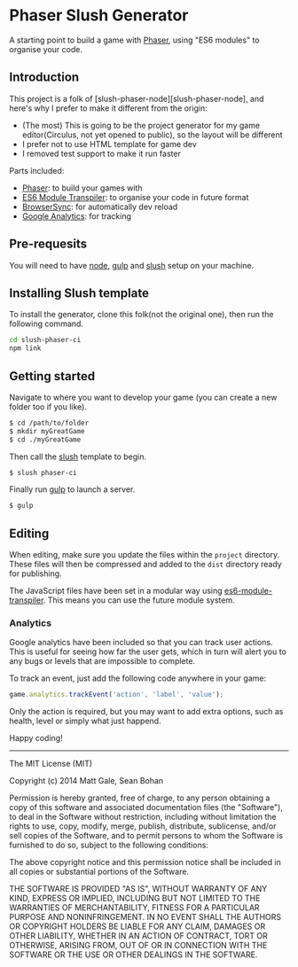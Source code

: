 # Phaser Slush Generator

A starting point to build a game with [Phaser][phaser], using "ES6 modules" to organise your code.

## Introduction
This project is a folk of [slush-phaser-node][slush-phaser-node], and here's why I prefer to make it different from the origin:
- (The most) This is going to be the project generator for my game editor(Circulus, not yet opened to public), so the layout will be different
- I prefer not to use HTML template for game dev
- I removed test support to make it run faster

Parts included:

- [Phaser][phaser]: to build your games with
- [ES6 Module Transpiler][es6-module-transpiler]: to organise your code in future format
- [BrowserSync][browsersync]: for automatically dev reload
- [Google Analytics][analytics]: for tracking

## Pre-requesits

You will need to have [node][node], [gulp][gulp] and [slush][slush] setup on your machine.

## Installing Slush template

To install the generator, clone this folk(not the original one), then run the following command.

```sh
cd slush-phaser-ci
npm link
```

## Getting started

Navigate to where you want to develop your game (you can create a new folder too if you like).

```sh
$ cd /path/to/folder
$ mkdir myGreatGame
$ cd ./myGreatGame
```


Then call the [slush][slush] template to begin.

```sh
$ slush phaser-ci
```


Finally run [gulp][gulp] to launch a server.

```sh
$ gulp
```

## Editing

When editing, make sure you update the files within the `project` directory. These files will then be compressed and added to the `dist` directory ready for publishing.

The JavaScript files have been set in a modular way using [es6-module-transpiler][es6-module-transpiler]. This means you can use the future module system.

### Analytics

Google analytics have been included so that you can track user actions. This is useful for seeing how far the user gets, which in turn will alert you to any bugs or levels that are impossible to complete.

To track an event, just add the following code anywhere in your game:

``` javascript
game.analytics.trackEvent('action', 'label', 'value');
```

Only the action is required, but you may want to add extra options, such as health, level or simply what just happend.

Happy coding!

---

The MIT License (MIT)

Copyright (c) 2014 Matt Gale, Sean Bohan

Permission is hereby granted, free of charge, to any person obtaining a copy
of this software and associated documentation files (the "Software"), to deal
in the Software without restriction, including without limitation the rights
to use, copy, modify, merge, publish, distribute, sublicense, and/or sell
copies of the Software, and to permit persons to whom the Software is
furnished to do so, subject to the following conditions:

The above copyright notice and this permission notice shall be included in
all copies or substantial portions of the Software.

THE SOFTWARE IS PROVIDED "AS IS", WITHOUT WARRANTY OF ANY KIND, EXPRESS OR
IMPLIED, INCLUDING BUT NOT LIMITED TO THE WARRANTIES OF MERCHANTABILITY,
FITNESS FOR A PARTICULAR PURPOSE AND NONINFRINGEMENT. IN NO EVENT SHALL THE
AUTHORS OR COPYRIGHT HOLDERS BE LIABLE FOR ANY CLAIM, DAMAGES OR OTHER
LIABILITY, WHETHER IN AN ACTION OF CONTRACT, TORT OR OTHERWISE, ARISING FROM,
OUT OF OR IN CONNECTION WITH THE SOFTWARE OR THE USE OR OTHER DEALINGS IN
THE SOFTWARE.

[node]:         http://nodejs.org/
[gulp]:         http://gulpjs.com/
[slush]:        https://github.com/klei/slush
[browsersync]:  http://www.browsersync.io/
[phaser]:       http://phaser.io/
[es6-module-transpiler]:     https://github.com/square/es6-module-transpiler
[analytics]:    http://www.google.com/analytics/
